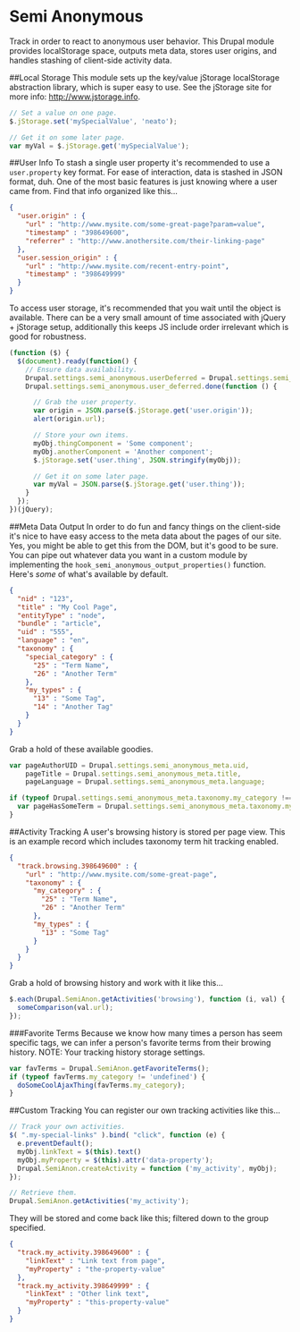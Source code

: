 Semi Anonymous
==============

Track in order to react to anonymous user behavior. This Drupal module provides localStorage space,
outputs meta data, stores user origins, and handles stashing of client-side activity data.

##Local Storage
This module sets up the key/value jStorage localStorage abstraction library, which is super easy to use.
See the jStorage site for more info: http://www.jstorage.info.
```javascript
// Set a value on one page.
$.jStorage.set('mySpecialValue', 'neato');

// Get it on some later page.
var myVal = $.jStorage.get('mySpecialValue');
```

##User Info
To stash a single user property it's recommended to use a `user.property` key format. For ease of
interaction, data is stashed in JSON format, duh. One of the most basic features is just knowing
where a user came from. Find that info organized like this...
```json
{
  "user.origin" : {
    "url" : "http://www.mysite.com/some-great-page?param=value",
    "timestamp" : "398649600",
    "referrer" : "http://www.anothersite.com/their-linking-page"
  },
  "user.session_origin" : {
    "url" : "http://www.mysite.com/recent-entry-point",
    "timestamp" : "398649999"
  }
}
```

To access user storage, it's recommended that you wait until the object is available. There can be a
very small amount of time associated with jQuery + jStorage setup, additionally this keeps JS include
order irrelevant which is good for robustness.
```javascript
(function ($) {
  $(document).ready(function() {
    // Ensure data availability.
    Drupal.settings.semi_anonymous.userDeferred = Drupal.settings.semi_anonymous.userDeferred || $.Deferred();
    Drupal.settings.semi_anonymous.user_deferred.done(function () {

      // Grab the user property.
      var origin = JSON.parse($.jStorage.get('user.origin'));
      alert(origin.url);

      // Store your own items.
      myObj.thingComponent = 'Some component';
      myObj.anotherComponent = 'Another component';
      $.jStorage.set('user.thing', JSON.stringify(myObj));

      // Get it on some later page.
      var myVal = JSON.parse($.jStorage.get('user.thing'));
    }
  });
})(jQuery);
```

##Meta Data Output
In order to do fun and fancy things on the client-side it's nice to have easy access to the meta data
about the pages of our site. Yes, you might be able to get this from the DOM, but it's good to be sure.
You can pipe out whatever data you want in a custom module by implementing the
`hook_semi_anonymous_output_properties()` function. Here's _some_ of what's available by default.
```json
{
  "nid" : "123",
  "title" : "My Cool Page",
  "entityType" : "node",
  "bundle" : "article",
  "uid" : "555",
  "language" : "en",
  "taxonomy" : {
    "special_category" : {
      "25" : "Term Name",
      "26" : "Another Term"
    },
    "my_types" : {
      "13" : "Some Tag",
      "14" : "Another Tag"
    }
  }
}
```

Grab a hold of these available goodies.
```javascript
var pageAuthorUID = Drupal.settings.semi_anonymous_meta.uid,
    pageTitle = Drupal.settings.semi_anonymous_meta.title,
    pageLanguage = Drupal.settings.semi_anonymous_meta.language;

if (typeof Drupal.settings.semi_anonymous_meta.taxonomy.my_category !== 'undefined') {
  var pageHasSomeTerm = Drupal.settings.semi_anonymous_meta.taxonomy.my_category.hasOwnProperty('25');
}
```

##Activity Tracking
A user's browsing history is stored per page view. This is an example record which includes taxonomy term hit tracking enabled.
```json
{
  "track.browsing.398649600" : {
    "url" : "http://www.mysite.com/some-great-page",
    "taxonomy" : {
      "my_category" : {
        "25" : "Term Name",
        "26" : "Another Term"
      },
      "my_types" : {
        "13" : "Some Tag"
      }
    }
  }
}
```

Grab a hold of browsing history and work with it like this...
```javascript
$.each(Drupal.SemiAnon.getActivities('browsing'), function (i, val) {
  someComparison(val.url);
});
```

###Favorite Terms
Because we know how many times a person has seem specific tags, we can infer a person's favorite
terms from their browing history. NOTE: Your tracking history storage settings.
```javascript
var favTerms = Drupal.SemiAnon.getFavoriteTerms();
if (typeof favTerms.my_category != 'undefined') {
  doSomeCoolAjaxThing(favTerms.my_category);
}
```

##Custom Tracking
You can register our own tracking activities like this...
```javascript
// Track your own activities.
$( ".my-special-links" ).bind( "click", function (e) {
  e.preventDefault();
  myObj.linkText = $(this).text()
  myObj.myProperty = $(this).attr('data-property');
  Drupal.SemiAnon.createActivity = function ('my_activity', myObj);
});

// Retrieve them.
Drupal.SemiAnon.getActivities('my_activity');
```

They will be stored and come back like this; filtered down to the group specified.
```json
{
  "track.my_activity.398649600" : {
    "linkText" : "Link text from page",
    "myProperty" : "the-property-value"
  },
  "track.my_activity.398649999" : {
    "linkText" : "Other link text",
    "myProperty" : "this-property-value"
  }
}
```
